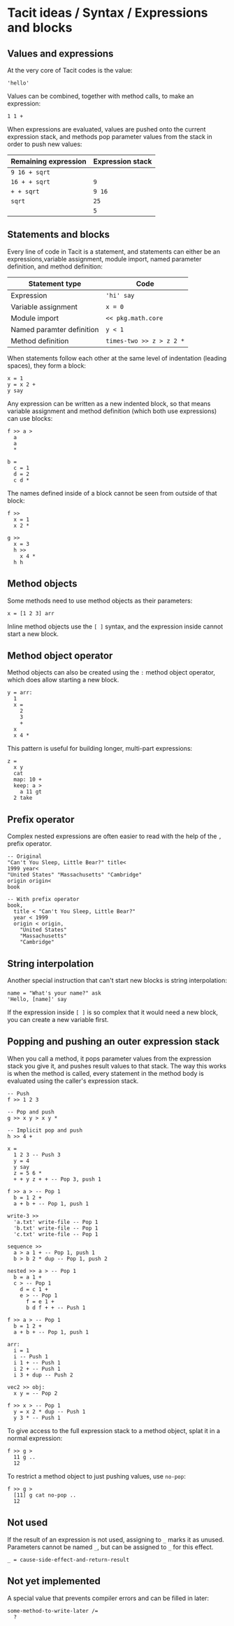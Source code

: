 # Tacit ideas / Syntax / Expressions and blocks

## Values and expressions

At the very core of Tacit codes is the value:
```
'hello'
```

Values can be combined, together with method calls, to make an expression:
```
1 1 +
```

When expressions are evaluated, values are pushed onto the current expression stack, and methods pop parameter values from the stack in order to push new values:

| Remaining expression | Expression stack |
| -------------------- | ---------------- |
| `9 16 + sqrt`        | ` `              |
| `16 + + sqrt`        | `9`              |
| `+ + sqrt`           | `9 16`           |
| `sqrt`               | `25`             |
| ` `                  | `5`              |

## Statements and blocks

Every line of code in Tacit is a statement, and statements can either be an expressions,variable assignment, module import, named parameter definition, and method definition:

| Statement type | Code |
| --- | --- |
| Expression | `'hi' say` |
| Variable assignment | `x = 0` |
| Module import | `<< pkg.math.core` |
| Named paramter definition | `y < 1` |
| Method definition | `times-two >> z > z 2 *` |

When statements follow each other at the same level of indentation (leading spaces), they form a block:
```
x = 1
y = x 2 +
y say
```

Any expression can be written as a new indented block, so that means variable assignment and method definition (which both use expressions) can use blocks:
```
f >> a >
  a
  a
  *

b =
  c = 1
  d = 2
  c d *
```

The names defined inside of a block cannot be seen from outside of that block:
```
f >>
  x = 1
  x 2 *

g >>
  x = 3
  h >>
    x 4 *
  h h
```

## Method objects

Some methods need to use method objects as their parameters:
```
x = [1 2 3] arr
```

Inline method objects use the `[ ]` syntax, and the expression inside cannot start a new block.

## Method object operator

Method objects can also be created using the `:` method object operator, which does allow starting a new block.
```
y = arr:
  1
  x =
    2
    3
    +
  x
  x 4 *
```

This pattern is useful for building longer, multi-part expressions:
```
z =
  x y
  cat
  map: 10 +
  keep: a >
    a 11 gt
  2 take
```

## Prefix operator

Complex nested expressions are often easier to read with the help of the `,` prefix operator.
```
-- Original
"Can't You Sleep, Little Bear?" title<
1999 year<
"United States" "Massachusetts" "Cambridge"
origin origin<
book

-- With prefix operator
book,
  title < "Can't You Sleep, Little Bear?"
  year < 1999
  origin < origin,
    "United States"
    "Massachusetts"
    "Cambridge"
```

## String interpolation

Another special instruction that can't start new blocks is string interpolation:
```
name = "What's your name?" ask
'Hello, [name]' say
```

If the expression inside `[ ]` is so complex that it would need a new block, you can create a new variable first.

## Popping and pushing an outer expression stack

When you call a method, it pops parameter values from the expression stack you give it, and pushes result values to that stack. The way this works is when the method is called, every statement in the method body is evaluated using the caller's expression stack.
```
-- Push
f >> 1 2 3

-- Pop and push
g >> x y > x y *

-- Implicit pop and push
h >> 4 +

x =
  1 2 3 -- Push 3
  y = 4
  y say
  z = 5 6 *
  + + y z + + -- Pop 3, push 1

f >> a > -- Pop 1
  b = 1 2 +
  a + b + -- Pop 1, push 1

write-3 >>
  'a.txt' write-file -- Pop 1
  'b.txt' write-file -- Pop 1
  'c.txt' write-file -- Pop 1

sequence >>
  a > a 1 + -- Pop 1, push 1
  b > b 2 * dup -- Pop 1, push 2

nested >> a > -- Pop 1
  b = a 1 +
  c > -- Pop 1
    d = c 1 +
    e > -- Pop 1
      f = e 1 +
      b d f + + -- Push 1

f >> a > -- Pop 1
  b = 1 2 +
  a + b + -- Pop 1, push 1

arr:
  i = 1
  i -- Push 1
  i 1 + -- Push 1
  i 2 + -- Push 1
  i 3 + dup -- Push 2

vec2 >> obj:
  x y = -- Pop 2

f >> x > -- Pop 1
  y = x 2 * dup -- Push 1
  y 3 * -- Push 1
```

To give access to the full expression stack to a method object, splat it in a normal expression:
```
f >> g >
  11 g ..
  12
```

To restrict a method object to just pushing values, use `no-pop`:
```
f >> g >
  [11] g cat no-pop ..
  12
```

## Not used

If the result of an expression is not used, assigning to `_` marks it as unused. Parameters cannot be named `_`, but can be assigned to `_` for this effect.

```
_ = cause-side-effect-and-return-result
```

## Not yet implemented

A special value that prevents compiler errors and can be filled in later:
```
some-method-to-write-later /=
  ?
```
